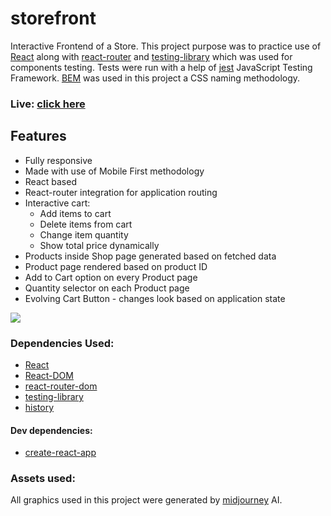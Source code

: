 # storefront

Interactive Frontend of a Store. This project purpose was to practice use of [React](https://github.com/facebook/react) along with [react-router](https://github.com/remix-run/react-router) and [testing-library](https://testing-library.com/) which was used for components testing. Tests were run with a help of [jest](https://jestjs.io/) JavaScript Testing Framework. [BEM](http://getbem.com/) was used in this project a CSS naming methodology.

### Live: [click here](https://husky93.github.io/storefront)

## Features
- Fully responsive
- Made with use of Mobile First methodology
- React based
- React-router integration for application routing
- Interactive cart:
  - Add items to cart
  - Delete items from cart
  - Change item quantity
  - Show total price dynamically
- Products inside Shop page generated based on fetched data
- Product page rendered based on product ID
- Add to Cart option on every Product page
- Quantity selector on each Product page
- Evolving Cart Button - changes look based on application state


 
<img src="https://github.com/husky93/storefront/blob/main/shop.jpg?raw=true"/>

### Dependencies Used:
- [React](https://github.com/facebook/react)
- [React-DOM](https://github.com/facebook/react/tree/main/packages/react-dom)
- [react-router-dom](https://github.com/remix-run/react-router)
- [testing-library](https://github.com/testing-library)
- [history](https://github.com/remix-run/history)

#### Dev dependencies:
- [create-react-app](https://github.com/facebook/create-react-app)


### Assets used:
All graphics used in this project were generated by [midjourney](https://www.midjourney.com/home/) AI.
